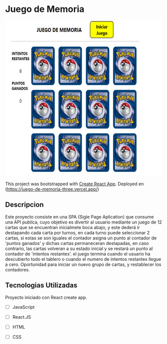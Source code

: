 # Juego de Memoria

<p align="left">
  <img height="500" src="./src/Inicio.png" />
</p>


This project was bootstrapped with [Create React App](https://github.com/facebook/create-react-app).
Deployed en (https://juego-de-memoria-three.vercel.app/)

## Descripcion

Este proyecto consiste en una SPA (Sigle Page Aplication) que consume una API publica, cuyo objetivo es divertir al usuario mediante un juego de 12 cartas que se encuentran inicialmete boca abajo, y este dederá ir destapando cada carta por turnos, en cada turno puede seleccionar 2 cartas, si estas se son iguales el contador asigna un punto al contador de 'puntos ganados' y dichas cartas permaneceran destapadas, en caso contrario, las cartas volveran a su estado inicial y se restará un punto al contador de 'intentos restantes'. el juego termina cuando el usuario ha descubierto todo el tablero o cuando el numero de intentos restantes llegue a cero. Oportunidad para iniciar un nuevo grupo de cartas, y restablecer los contadores.

## Tecnologias Utilizadas
Proyecto iniciado con React create app.
- [ ] JavaScript
- [ ] React.JS
- [ ] HTML
- [ ] CSS




